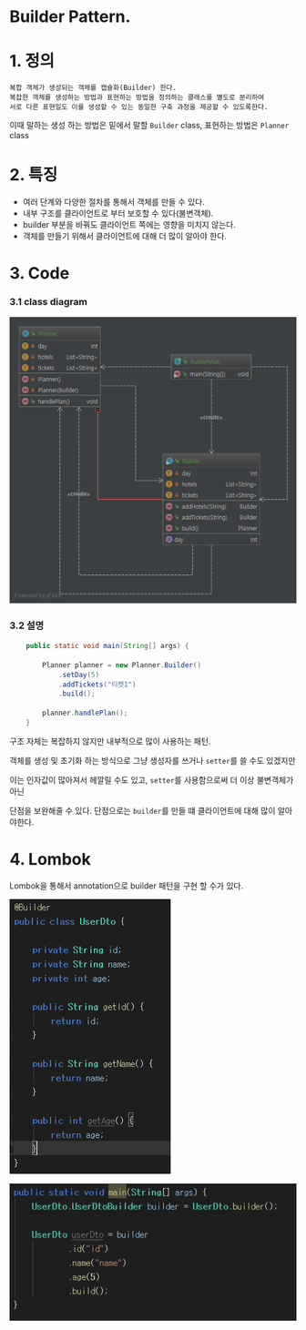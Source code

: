﻿# Builder Pattern.

# 1. 정의
    복합 객체가 생성되는 객체를 캡슐화(Builder) 한다.
    복잡한 객체를 생성하는 방법과 표현하는 방법을 정의하는 클래스를 별도로 분리하여
    서로 다른 표현일도 이를 생성할 수 있는 동일한 구축 과정을 제공할 수 있도록한다.


이때 말하는 생성 하는 방법은 밑에서 말할 `Builder` class, 표현하는 방법은 `Planner` class

# 2. 특징

* 여러 단계와 다양한 절차를 통해서 객체를 만들 수 있다.
* 내부 구조를 클라이언트로 부터 보호할 수 있다(불변객체).
* builder 부분을 바꿔도 클라이언트 쪽에는 영향을 미치지 않는다.
* 객체를 만들기 위해서 클라이언트에 대해 더 많이 알아야 한다.


# 3. Code

### 3.1 class diagram
![ClassDiagram](./ClassDiagram.png)

### 3.2 설명

```java
    public static void main(String[] args) {
    
        Planner planner = new Planner.Builder()
            .setDay(5)
            .addTickets("티켓1")
            .build();
            
        planner.handlePlan();
    }
```

구조 자체는 복잡하지 않지만 내부적으로 많이 사용하는 패턴.

객체를 생성 및 초기화 하는 방식으로 그냥 생성자를 쓰거나 `setter`를 쓸 수도 있겠지만

이는 인자값이 많아져서 헤깔릴 수도 있고, `setter`를 사용함으로써 더 이상 불변객체가 아닌

단점을 보완해줄 수 있다.  단점으로는 `builder`를 만들 떄 클라이언트에 대해 많이 알아야한다. 

# 4. Lombok
Lombok을 통해서 annotation으로 builder 패턴을 구현 할 수가 있다.

![ClassDiagram](./builderSample1.PNG)

![ClassDiagram](./builderSample2.PNG)
